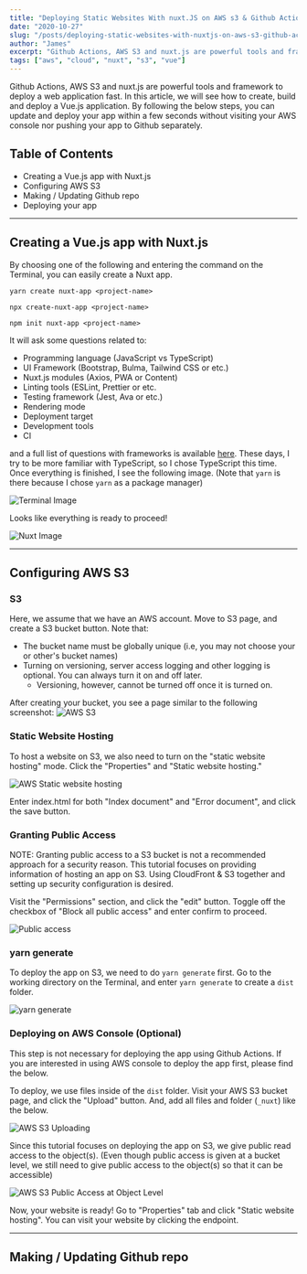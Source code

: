 ```yaml
---
title: "Deploying Static Websites With nuxt.JS on AWS s3 & Github Actions"
date: "2020-10-27"
slug: "/posts/deploying-static-websites-with-nuxtjs-on-aws-s3-github-actions"
author: "James"
excerpt: "Github Actions, AWS S3 and nuxt.js are powerful tools and framework to deploy a web application fast. In this article, we will see how to create, build and deploy a Vue.js application."
tags: ["aws", "cloud", "nuxt", "s3", "vue"]
---
```


Github Actions, AWS S3 and nuxt.js are powerful tools and framework to deploy a web application fast. In this article, we will see how to create, build and deploy a Vue.js application. By following the below steps, you can update and deploy your app within a few seconds without visiting your AWS console nor pushing your app to Github separately.

## Table of Contents
- Creating a Vue.js app with Nuxt.js
- Configuring AWS S3
- Making / Updating Github repo
- Deploying your app

----- 

## Creating a Vue.js app with Nuxt.js
By choosing one of the following and entering the command on the Terminal, you can easily create a Nuxt app.

`yarn create nuxt-app <project-name>`

`npx create-nuxt-app <project-name>`

`npm init nuxt-app <project-name>`

It will ask some questions related to:
- Programming language (JavaScript vs TypeScript)
- UI Framework (Bootstrap, Bulma, Tailwind CSS or etc.)
- Nuxt.js modules (Axios, PWA or Content)
- Linting tools (ESLint, Prettier or etc.
- Testing framework (Jest, Ava or etc.)
- Rendering mode
- Deployment target
- Development tools
- CI

and a full list of questions with frameworks is available [here](https://github.com/nuxt/create-nuxt-app/blob/master/README.md). These days, I try to be more familiar with TypeScript, so I chose TypeScript this time. Once everything is finished, I see the following image. (Note that `yarn` is there because I chose `yarn` as a package manager)

![Terminal Image](../images/2020-10-27-terminal-image.png "Terminal Image")

Looks like everything is ready to proceed!

![Nuxt Image](../images/2020-10-27-nuxt-image.png)

-----

## Configuring AWS S3

### S3
Here, we assume that we have an AWS account. Move to S3 page, and create a S3 bucket button. Note that:
- The bucket name must be globally unique (i.e, you may not choose your or other's bucket names)
- Turning on versioning, server access logging and other logging is optional. You can always turn it on and off later.
  - Versioning, however, cannot be turned off once it is turned on.

After creating your bucket, you see a page similar to the following screenshot:
![AWS S3](../images/2020-10-27-aws-s3.png)

### Static Website Hosting
To host a website on S3, we also need to turn on the "static website hosting" mode. Click the "Properties" and "Static website hosting."

![AWS Static website hosting](../images/2020-10-27-aws-static-website-hosting.png)

Enter index.html for both "Index document" and "Error document", and click the save button.

### Granting Public Access
NOTE: Granting public access to a S3 bucket is not a recommended approach for a security reason. This tutorial focuses on providing information of hosting an app on S3. Using CloudFront & S3 together and setting up security configuration is desired.

Visit the "Permissions" section, and click the "edit" button. Toggle off the checkbox of "Block all public access" and enter confirm to proceed.

![Public access](../images/2020-10-27-aws-s3-access.png)


### yarn generate
To deploy the app on S3, we need to do `yarn generate` first. Go to the working directory on the Terminal, and enter `yarn generate` to create a `dist` folder. 

![yarn generate](../images/2020-10-27-yarn-generate.png)

### Deploying on AWS Console (Optional)
This step is not necessary for deploying the app using Github Actions. If you are interested in using AWS console to deploy the app first, please find the below.

To deploy, we use files inside of the `dist` folder. Visit your AWS S3 bucket page, and click the "Upload" button. And, add all files and folder (`_nuxt`) like the below.

![AWS S3 Uploading](../images/2020-10-27-aws-s3-upload.png)

Since this tutorial focuses on deploying the app on S3, we give public read access to the object(s). (Even though public access is given at a bucket level, we still need to give public access to the object(s) so that it can be accessible)

![AWS S3 Public Access at Object Level](../images/2020-10-27-aws-public-access-objects.png)

Now, your website is ready! Go to "Properties" tab and click "Static website hosting". You can visit your website by clicking the endpoint.

-----

## Making / Updating Github repo
